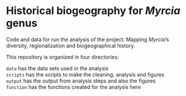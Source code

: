 
<!-- README.md is generated from README.Rmd. Please edit that file -->

# Historical biogeography for *Myrcia* genus

<!-- badges: start -->
<!-- badges: end -->

Code and data for run the analysis of the project: Mapping *Myrcia*’s
diversity, regionalization and biogeographical history.

This repository is organized in four directories:

`data` has the data sets used in the analysis  
`scripts` has the scripts to make the cleaning, analysis and figures  
`output` has the output from analysis steps and also the figures  
`function` has the functions created for the analysis here
